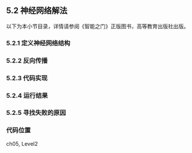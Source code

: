 <!--Copyright © Microsoft Corporation. All rights reserved.
  适用于[License](https://github.com/Microsoft/ai-edu/blob/master/LICENSE.md)版权许可-->
  
## 5.2 神经网络解法

以下为本小节目录，详情请参阅《智能之门》正版图书，高等教育出版社出版。

### 5.2.1 定义神经网络结构

### 5.2.2 反向传播


### 5.2.3 代码实现


### 5.2.4 运行结果

### 5.2.5 寻找失败的原因

### 代码位置

ch05, Level2
